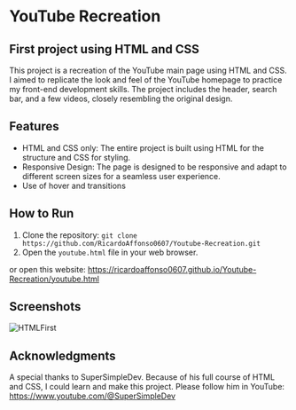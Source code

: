 # YouTube Recreation

## First project using HTML and CSS

This project is a recreation of the YouTube main page using HTML and CSS. I aimed to replicate the look and feel of the YouTube homepage to practice my front-end development skills. The project includes the header, search bar, and a few videos, closely resembling the original design.

## Features

- HTML and CSS only: The entire project is built using HTML for the structure and CSS for styling.
- Responsive Design: The page is designed to be responsive and adapt to different screen sizes for a seamless user experience.
- Use of hover and transitions

## How to Run

1. Clone the repository: `git clone https://github.com/RicardoAffonso0607/Youtube-Recreation.git`
2. Open the `youtube.html` file in your web browser.

or open this website: https://ricardoaffonso0607.github.io/Youtube-Recreation/youtube.html

## Screenshots

![HTMLFirst](https://github.com/RicardoAffonso0607/Youtube-Recreation/assets/127418054/cec20c70-530a-4558-838d-5efda87ef1b3)

## Acknowledgments

A special thanks to SuperSimpleDev. Because of his full course of HTML and CSS, I could learn and make this project. Please follow him in YouTube: https://www.youtube.com/@SuperSimpleDev
